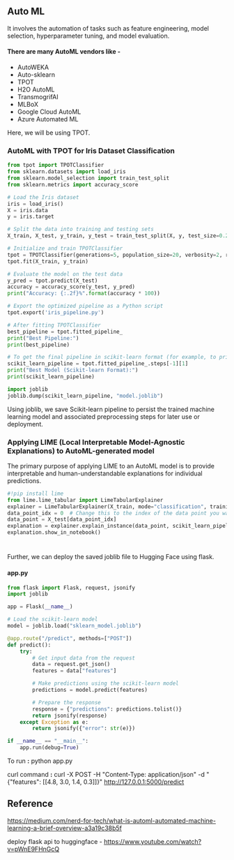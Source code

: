 ## Auto ML
It involves the automation of tasks such as feature engineering, model selection, hyperparameter tuning, and model evaluation.

#### There are many AutoML vendors like -
- AutoWEKA
- Auto-sklearn
- TPOT
- H2O AutoML
- TransmogrifAI
- MLBoX 
- Google Cloud AutoML
- Azure Automated ML

Here, we will be using TPOT.

### AutoML with TPOT for Iris Dataset Classification
```Python
from tpot import TPOTClassifier
from sklearn.datasets import load_iris
from sklearn.model_selection import train_test_split
from sklearn.metrics import accuracy_score

# Load the Iris dataset
iris = load_iris()
X = iris.data
y = iris.target

# Split the data into training and testing sets
X_train, X_test, y_train, y_test = train_test_split(X, y, test_size=0.2, random_state=42)

# Initialize and train TPOTClassifier
tpot = TPOTClassifier(generations=5, population_size=20, verbosity=2, random_state=42, config_dict='TPOT sparse')
tpot.fit(X_train, y_train)

# Evaluate the model on the test data
y_pred = tpot.predict(X_test)
accuracy = accuracy_score(y_test, y_pred)
print("Accuracy: {:.2f}%".format(accuracy * 100))

# Export the optimized pipeline as a Python script
tpot.export('iris_pipeline.py')

# After fitting TPOTClassifier
best_pipeline = tpot.fitted_pipeline_
print("Best Pipeline:")
print(best_pipeline)

# To get the final pipeline in scikit-learn format (for example, to print the steps)
scikit_learn_pipeline = tpot.fitted_pipeline_.steps[-1][1]
print("Best Model (Scikit-learn Format):")
print(scikit_learn_pipeline)

import joblib 
joblib.dump(scikit_learn_pipeline, "model.joblib")
```
Using joblib, we save Scikit-learn pipeline to persist the trained machine learning model and associated preprocessing steps for later use or deployment.
### Applying LIME (Local Interpretable Model-Agnostic Explanations) to AutoML-generated model
The primary purpose of applying LIME to an AutoML model is to provide interpretable and human-understandable explanations for individual predictions.
```python
#!pip install lime
from lime.lime_tabular import LimeTabularExplainer
explainer = LimeTabularExplainer(X_train, mode="classification", training_labels=y_train)
data_point_idx = 0  # Change this to the index of the data point you want to explain
data_point = X_test[data_point_idx]
explanation = explainer.explain_instance(data_point, scikit_learn_pipeline.predict_proba)
explanation.show_in_notebook()
```
#

Further, we can deploy the saved joblib file to Hugging Face using flask.

#### app.py
```python
from flask import Flask, request, jsonify
import joblib

app = Flask(__name__)

# Load the scikit-learn model
model = joblib.load("sklearn_model.joblib")

@app.route("/predict", methods=["POST"])
def predict():
    try:
        # Get input data from the request
        data = request.get_json()
        features = data["features"]

        # Make predictions using the scikit-learn model
        predictions = model.predict(features)

        # Prepare the response
        response = {"predictions": predictions.tolist()}
        return jsonify(response)
    except Exception as e:
        return jsonify({"error": str(e)})

if __name__ == "__main__":
    app.run(debug=True)
```
To run **:** python app.py

curl command **:** curl -X POST -H "Content-Type: application/json" -d "{\"features\": [[4.8, 3.0, 1.4, 0.3]]}" http://127.0.0.1:5000/predict
## Reference

https://medium.com/nerd-for-tech/what-is-automl-automated-machine-learning-a-brief-overview-a3a19c38b5f

deploy flask api to huggingface - https://www.youtube.com/watch?v=pWnE9FHnGcQ